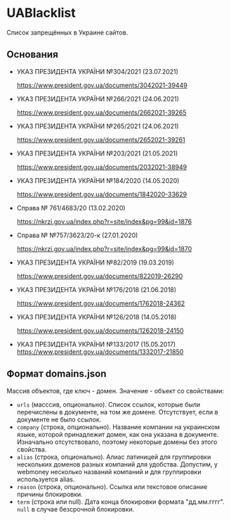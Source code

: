 # UABlacklist

Список запрещённых в Украине сайтов.

## Основания
- УКАЗ ПРЕЗИДЕНТА УКРАЇНИ №304/2021 (23.07.2021)

  https://www.president.gov.ua/documents/3042021-39449
- УКАЗ ПРЕЗИДЕНТА УКРАЇНИ №266/2021 (24.06.2021)

  https://www.president.gov.ua/documents/2662021-39265
- УКАЗ ПРЕЗИДЕНТА УКРАЇНИ №265/2021 (24.06.2021)

  https://www.president.gov.ua/documents/2652021-39261
- УКАЗ ПРЕЗИДЕНТА УКРАЇНИ №203/2021 (21.05.2021)

  https://www.president.gov.ua/documents/2032021-38949
- УКАЗ ПРЕЗИДЕНТА УКРАЇНИ №184/2020 (14.05.2020)

  https://www.president.gov.ua/documents/1842020-33629
- Cправа № 761/4683/20 (13.02.2020)
  
  https://nkrzi.gov.ua/index.php?r=site/index&pg=99&id=1876
- Cправа № №757/3623/20-к (27.01.2020)

  https://nkrzi.gov.ua/index.php?r=site/index&pg=99&id=1870

- УКАЗ ПРЕЗИДЕНТА УКРАЇНИ №82/2019 (19.03.2019) 

  https://www.president.gov.ua/documents/822019-26290

- УКАЗ ПРЕЗИДЕНТА УКРАЇНИ №176/2018 (21.06.2018)

  https://www.president.gov.ua/documents/1762018-24362

- УКАЗ ПРЕЗИДЕНТА УКРАЇНИ №126/2018 (14.05.2018)

  https://www.president.gov.ua/documents/1262018-24150

- УКАЗ ПРЕЗИДЕНТА УКРАЇНИ №133/2017 (15.05.2017)
  https://www.president.gov.ua/documents/1332017-21850

## Формат domains.json

Массив объектов, где ключ - домен. Значение - объект со свойствами:

- `urls` (масссив, опционально). Список ссылок, которые были перечислены в документе, на том же домене. Отсутствует, 
  если в документе не было ссылок.
- `company` (строка, опционально). Название компании на украинском языке, которой принадлежит домен, как она указана в 
  документе. Изначально отсутствовало, поэтому некоторые домены без этого свойства.
- `alias` (строка, опционально). Алиас латиницей для группировки нескольких доменов разных компаний для удобства. 
  Допустим, у webmoney несколько названий компаний и для группировки используется alias.   
- `reason` (строка, опционально). Ссылка или текстовое описание причины блокировки.
- `term` (строка или null). Дата конца блокировки формата "дд.мм.гггг". `null` в случае безсрочной блокировки.
